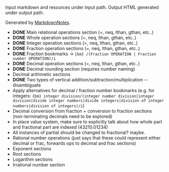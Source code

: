 Input markdown and resources under input path.
Output HTML generated under output path.

Generated by [MarkdownNotes](https://github.com/offbynull/markdown-notes).

* __DONE__ Main relational operations section (=, neq, lthan, gthan, etc..)
* __DONE__ Whole operation sections (=, neq, lthan, gthan, etc..)
* __DONE__ Integer operation sections (=, neq, lthan, gthan, etc..)
* __DONE__ Fraction operation sections (=, neq, lthan, gthan, etc..)
* __DONE__ Fraction bookmarks -> `{bm} /(Fraction OPERATION | Fraction number OPERATION)/i`
* __DONE__ Decimal operation sections (=, neq, lthan, gthan, etc..)
* __DONE__ Decimal rounding section (requires number naming)
* Decimal arithmetic sections
* __DONE__ Two types of vertical addition/subtraction/multiplication -- disambiguate
* Apply alternatives for decimal / fraction number bookmarks (e.g. for integers: `{bm} integer division/(integer number division|integer division|divide integer numbers|divide integers|division of integer numbers|division of integers)/i`)
* Decimal conversion from fraction + conversion to fraction sections (non-terminating decimals need to be explored)
* In place value system, make sure to explicitly talk about how whole part and fractional part are indexed (43210.01234)
* All instances of partial should be changed to fractional? maybe.
* Rational number operations (just says that these could represent either decimal or frac, forwards ops to decimal and frac sections)
* Exponent sections
* Root sections
* Logarithm sections
* Irrational number section
